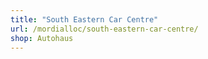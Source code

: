 ```yaml
---
title: "South Eastern Car Centre"
url: /mordialloc/south-eastern-car-centre/
shop: Autohaus
---
```

